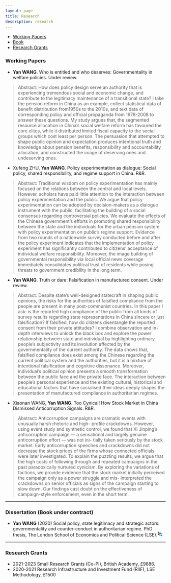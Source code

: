 ```yaml
---
layout: page
title: Research
description: research
---
```


<div class="navbar">
    <div class="navbar-inner">
        <ul class="nav">
            <!--li><a href="#articles">Articles</a></li-->
            <li><a href="#workingpaper">Working Papers</a></li>
            <li><a href="#book">Book</a></li>
            <li><a href="#grants">Research Grants</a></li>
        </ul>
    </div>
</div>

### <a name="workingpaper"></a>Working Papers

- **Yan WANG**. Who is entitled and who deserves: Governmentality in welfare policies. Under review.

> Abstract: How does policy design serve an authority that is experiencing tremendous social and economic change, and contribute to the legitimacy maintenance of a transitional state? I take the pension reform in China as an example, collect statistical data of benefit distribution from1950s to the 2010s, and text data of corresponding policy and official propaganda from 1978-2008 to answer these questions. My study argues that, the segmented resource allocation in China’s social welfare reform has favoured the core elites, while it distributed limited fiscal capacity to the social groups which cost least per person. The persuasion that attempted to shape public opinion and expectation produces intentional truth and knowledge about pension benefits, responsibility and accountability allocation, and constructed the image of deserving ones and undeserving ones.

- Xufeng ZHU, **Yan WANG**. Policy experimentation as dialogue: Social policy, shared responsibility, and regime support in China. R&R.

> Abstract: Traditional wisdom on policy experimentation has mainly focused on the relations between the central and local levels. However, scholars have paid little attention to the interaction between policy experimentation and the public. We argue that policy experimentation can be adopted by decision-makers as a dialogue instrument with the public, facilitating the building of a social consensus regarding controversial policies. We evaluate the effects of the Chinese government’s efforts in promoting shared responsibility between the state and the individuals for the urban pension system with policy experimentation on public’s regime support. Evidence from two rounds of a nationwide survey conducted before and after the policy experiment indicates that the implementation of policy experiment has significantly contributed to citizens’ acceptance of individual welfare responsibility. Moreover, the image building of governmental responsibility via local official news coverage immediately consolidates political trust of residents while posing threats to government credibility in the long term.

- **Yan WANG**. Truth or dare: Falsification in manufactured consent. Under review.

> Abstract: Despite state’s well-designed statecraft in shaping public opinions, the risks for the authorities of falsified compliance from the people are present in many post-communist countries. In this paper I ask: is the reported high compliance of the public from all kinds of survey results regarding state representations in China sincere or just falsification? If falsified, how do citizens disentangle the reported consent from their private attitudes? I combine observation and in-depth interviews to unlock the black box and explore the power relationship between state and individual by highlighting ordinary people’s subjectivity and its involution affected by the governmentality of the current authority. The data shows that, falsified compliance does exist among the Chinese regarding the current political system and the authorities, but it is a mixture of intentional falsification and cognitive dissonance. Moreover, individual’s political opinion presents a smooth transformation between the public face and the private face. The interaction between people’s personal experience and the existing cultural, historical and educational factors that have socialised their ideas deeply shapes the presentation of manufactured compliance in authoritarian regimes. 

- Xiaonan WANG, **Yan WANG**. Too Cynical! How Stock Market in China Dismissed Anticorruption Signals. R&R.

>  Abstract: Anticorruption campaigns are dramatic events with unusually harsh rhetoric and high- profile crackdowns. However, using event study and synthetic control, we found that Xi Jinping’s anticorruption campaign — a sensational and largely genuine anticorruption effort — was not ini- tially taken seriously by the stock market. Early anticorruption speeches and crackdowns did not decrease the stock prices of the firms whose connected officials were later investigated. To explain the puzzling results, we argue that the high costs of following through and repeated campaigns in the past paradoxically nurtured cynicism. By exploring the variations of factions, we provide evidence that the stock market initially perceived the campaign only as a power struggle and mis- interpreted the crackdowns on senior officials as signs of the campaign starting to slow down. Our findings cast doubt on the effectiveness of campaign-style enforcement, even in the short term.

---

### <a name="book"></a>Dissertation (Book under contract)

- **Yan WANG** (2020) Social policy, state legitimacy and strategic actors: governmentality and counter-conduct in authoritarian regime. PhD thesis, The London School of Economics and Political Science (LSE).[![Abstract](assets/icons16/pubmed-icon.png)](http://etheses.lse.ac.uk/4111/)

---

### <a name="grants"></a>Research Grants

- 2021-2023 Small Research Grants (Co-PI), British Academy, £9886.
- 2020-2021 Research Infrastructure and Investment Fund (RIIF), LSE Methodology, £1500

